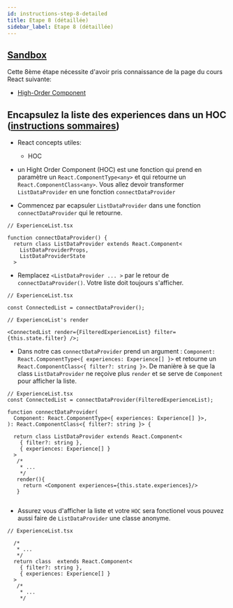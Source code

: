 ```yaml
---
id: instructions-step-8-detailed
title: Etape 8 (détaillée)
sidebar_label: Etape 8 (détaillée)
---
```


## [Sandbox](https://codesandbox.io/s/github/reactlab-dev/reactlab/tree/step-8/lab/front)

Cette 8ème étape nécessite d'avoir pris connaissance de la page du cours React suivante:

- [High-Order Component](../react/react-hoc)

## Encapsulez la liste des experiences dans un HOC ([instructions sommaires](./step-8-summary.md))

- React concepts utiles:

  - HOC

- un Hight Order Component (HOC) est une fonction qui prend en paramètre un `React.ComponentType<any>` et qui retourne un `React.ComponentClass<any>`. Vous allez devoir transformer `ListDataProvider` en une fonction `connectDataProvider`

- Commencez par ecapsuler `ListDataProvider` dans une fonction `connectDataProvider` qui le retourne.

```tsx
// ExperienceList.tsx

function connectDataProvider() {
  return class ListDataProvider extends React.Component<
    ListDataProviderProps,
    ListDataProviderState
  >

```

- Remplacez `<ListDataProvider ... >` par le retour de `connectDataProvider()`. Votre liste doit toujours s'afficher.

```tsx
// ExperienceList.tsx

const ConnectedList = connectDataProvider();

// ExperienceList's render

<ConnectedList render={FilteredExperienceList} filter={this.state.filter} />;
```

- Dans notre cas `connectDataProvider` prend un argument : `Component: React.ComponentType<{ experiences: Experience[] }>` et retourne un `React.ComponentClass<{ filter?: string }>`. De manière à se que la class `ListDataProvider` ne reçoive plus `render` et se serve de `Component` pour afficher la liste.

```tsx
// ExperienceList.tsx
const ConnectedList = connectDataProvider(FilteredExperienceList);

function connectDataProvider(
  Component: React.ComponentType<{ experiences: Experience[] }>,
): React.ComponentClass<{ filter?: string }> {

  return class ListDataProvider extends React.Component<
    { filter?: string },
    { experiences: Experience[] }
  >
   /*
    * ...
    */
   render(){
     return <Component experiences={this.state.experiences}/>
   }


```

- Assurez vous d'afficher la liste et votre `HOC` sera fonctionel vous pouvez aussi faire de `ListDataProvider` une classe anonyme.

```tsx
// ExperienceList.tsx

  /*
   * ...
   */
  return class  extends React.Component<
    { filter?: string },
    { experiences: Experience[] }
  >
   /*
    * ...
    */

```
